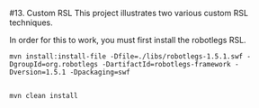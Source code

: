 #13. Custom RSL
This project illustrates two various custom RSL techniques. 

In order for this to work, you must first install the robotlegs RSL. 

	mvn install:install-file -Dfile=./libs/robotlegs-1.5.1.swf -DgroupId=org.robotlegs -DartifactId=robotlegs-framework -Dversion=1.5.1 -Dpackaging=swf
	

	mvn clean install


